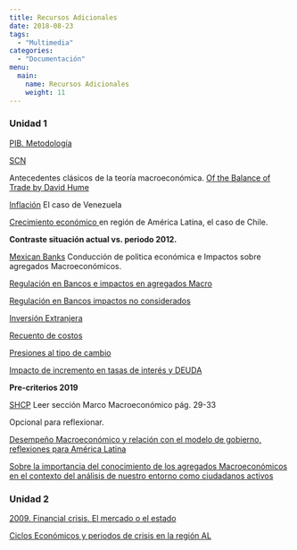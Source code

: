 ```yaml
---
title: Recursos Adicionales
date: 2018-08-23
tags:
  - "Multimedia"
categories:
  - "Documentación"
menu:
  main:
    name: Recursos Adicionales
    weight: 11
---
```



### Unidad 1

[PIB. Metodología](https://drive.google.com/file/d/1RsdSJZuUedYp_mhAgUXbUtqXBspfwJT3/view?usp=sharing)

[SCN](https://drive.google.com/file/d/1lKNDzQCAtvVAA4ZoYNrOh7EaMUTClP0O/view?usp=sharing)

Antecedentes clásicos de la teoría macroeconómica.
[Of the Balance of Trade by David Hume](http://la.utexas.edu/users/hcleaver/368/368HumeTradetable.pdf)

[Inflación](https://youtu.be/V9p58nsREK8) El caso de Venezuela

[Crecimiento económico ](https://youtu.be/3fJsaw7ql_I) en región de América Latina, el caso de Chile.

**Contraste  situación actual vs. periodo 2012.**

[Mexican Banks](https://drive.google.com/file/d/1lgxI8A6pe_kaqqRVqBDkm3CkGnXGuAQh/view?usp=sharing)  Conducción de politica económica e Impactos sobre agregados Macroeconómicos. 

[Regulación en Bancos e impactos en agregados Macro ](http://www.elfinanciero.com.mx/nacional/estos-son-los-cobros-que-morena-ya-no-quiere-que-le-pagues-a-los-bancos)

[Regulación en Bancos impactos no considerados](http://www.elfinanciero.com.mx/economia/ven-perdidas-de-17-mil-mdp-al-fisco-por-comisiones)

[Inversión Extranjera](https://www.eleconomista.com.mx/mercados/Flujos-foraneos-salen-del-mercado-mexicano-20181114-0109.html)

[Recuento de costos](http://www.elfinanciero.com.mx/opinion/pablo-hiriart/el-costo-de-la-ineptitud-830-000-000-000-00)

[Presiones al tipo de cambio](https://www.eleconomista.com.mx/economia/Presion-cambiaria-ante-preocupacion-por-politicas-de-AMLO-foco-de-riesgo-para-inflacion-y-PIB-Banxico-20181115-0089.html)

[Impacto de incremento en tasas de interés y DEUDA](https://www.eleconomista.com.mx/economia/Gobierno-de-AMLO-enfrentaria-mayor-costo-de-deuda-por-alza-de-tasas-20181114-0132.html)

**Pre-criterios 2019**

[SHCP](https://www.finanzaspublicas.hacienda.gob.mx/work/models/Finanzas_Publicas/docs/paquete_economico/precgpe/precgpe_2019.PDF) Leer sección Marco Macroeconómico pág. 29-33

Opcional para reflexionar.

[Desempeño Macroeconómico y relación con el modelo de gobierno, reflexiones para América Latina ](https://drive.google.com/file/d/187HEu3v6yfMnMazMEz5JhnW2nvmvgZfN/view?usp=sharing)


[Sobre la importancia del conocimiento de los agregados Macroeconómicos en el contexto del análisis de nuestro entorno como ciudadanos activos](https://drive.google.com/file/d/1vmh2jgXgZzaJREHm2gK63H-JHp6Y4bkV/view?usp=sharing)

### Unidad 2


[2009. Financial crisis. El mercado o el estado ](https://www.youtube.com/watch?v=RrFSO62p0jk)


[Ciclos Económicos y periodos de crisis en la región AL  ](https://www.youtube.com/watch?v=-k81k352tx4)
